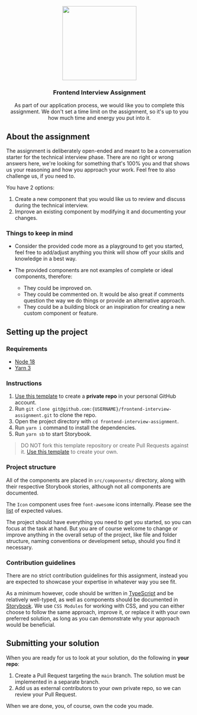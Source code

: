 <div align="center">
  <img src="https://cdn.dixa.io/images/logo/dixa-horizontal-purple.svg" width="200">

  <h3 align="center">Frontend Interview Assignment</h3>

  <p align="center">As part of our application process, we would like you to complete this assignment. We don't set a time limit on the assignment, so it's up to you how much time and energy you put into it.</p>
</div>

## About the assignment

The assignment is deliberately open-ended and meant to be a conversation starter for the technical
interview phase. There are no right or wrong answers here, we're looking
for something that's 100% you and that shows us your reasoning and how you approach your work. Feel free to also challenge us, if you need to.

You have 2 options:

1. Create a new component that you would like us to review
   and discuss during the technical interview.
2. Improve an existing component by modifying it and
   documenting your changes.

### Things to keep in mind

- Consider the provided code more as a playground to get you started, feel free
  to add/adjust anything you think will show off your skills and
  knowledge in a best way.

- The provided components are not examples of complete or
  ideal components, therefore:

  - They could be improved on.
  - They could be commented on. It would be also great if
    comments question the way we do things or provide an
    alternative approach.
  - They could be a building block or an inspiration for
    creating a new custom component or feature.

## Setting up the project

### Requirements

- [Node 18](https://nodejs.org)
- [Yarn 3](https://yarnpkg.com/)

### Instructions

1. [Use this template](https://github.com/Dixa-public/frontend-interview-assignment/generate)
   to create a **private repo** in your personal GitHub
   account.
2. Run
   `git clone git@github.com:{USERNAME}/frontend-interview-assignment.git`
   to clone the repo.
3. Open the project directory with
   `cd frontend-interview-assignment`.
4. Run `yarn i` command to install the dependencies.
5. Run `yarn sb` to start Storybook.

> DO NOT fork this template repository or create Pull
> Requests against it.
> [Use this template](https://github.com/Dixa-public/frontend-interview-assignment/generate)
> to create your own.

### Project structure

All of the components are placed in `src/components/`
directory, along with their respective Storybook stories, although not all components are documented.

The `Icon` component uses free
`font-awesome` icons internally. Please see the
[list](https://fontawesome.com/search?m=free&o=r) of expected values.

The project should have everything you need to get you started, so you can focus at the task at hand. But you are of course welcome to change or improve anything in the overall setup of the project, like file and folder structure, naming conventions or development setup, should you find it necessary.

### Contribution guidelines

There are no strict contribution guidelines for this
assignment, instead you are expected to showcase your
expertise in whatever way you see fit.

As a minimum however, code should be written in [TypeScript](https://www.typescriptlang.org/)
and be relatively well-typed, as well as components should
be documented in [Storybook](https://storybook.js.org/). We use `CSS Modules` for working
with CSS, and you can either choose to follow the same
approach, improve it, or replace it with your own preferred
solution, as long as you can demonstrate why your approach would be beneficial.



## Submitting your solution

When you are ready for us to look at your solution, do the
following in **your repo**:

1. Create a Pull Request targeting the `main` branch. The
   solution must be implemented in a separate branch.
2. Add us as external contributors to your own private repo,
   so we can review your Pull Request.

When we are done, you, of course, own the code you made.
